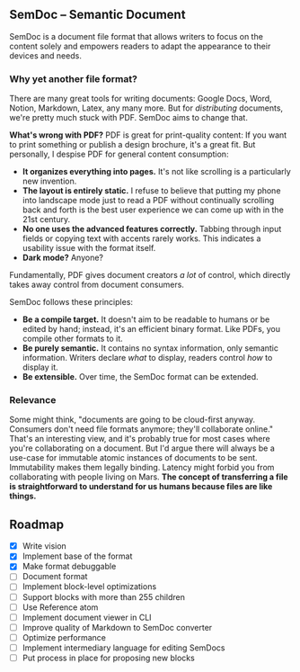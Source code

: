 ## SemDoc – Semantic Document

SemDoc is a document file format that allows writers to focus on the content solely and empowers readers to adapt the appearance to their devices and needs.

### Why yet another file format?

There are many great tools for writing documents: Google Docs, Word, Notion, Markdown, Latex, any many more.
But for *distributing* documents, we're pretty much stuck with PDF.
SemDoc aims to change that.

**What's wrong with PDF?**
PDF is great for print-quality content:
If you want to print something or publish a design brochure, it's a great fit.
But personally, I despise PDF for general content consumption:

* **It organizes everything into pages.**
  It's not like scrolling is a particularly new invention.
* **The layout is entirely static.**
  I refuse to believe that putting my phone into landscape mode just to read a PDF without continually scrolling back and forth is the best user experience we can come up with in the 21st century.
* **No one uses the advanced features correctly.**
  Tabbing through input fields or copying text with accents rarely works.
  This indicates a usability issue with the format itself.
* **Dark mode?** Anyone?

Fundamentally, PDF gives document creators *a lot* of control, which directly takes away control from document consumers.

SemDoc follows these principles:

* **Be a compile target.**
  It doesn't aim to be readable to humans or be edited by hand; instead, it's an efficient binary format.
  Like PDFs, you compile other formats to it.
* **Be purely semantic.**
  It contains no syntax information, only semantic information.
  Writers declare *what* to display, readers control *how* to display it.
* **Be extensible.**
  Over time, the SemDoc format can be extended.

<!--
I can almost hear people asking:
But what about just a tiny bit of syntax? I'm only asking for …

* **customizing the color scheme?**
  What if I told you some operating systems (for example, Windows) let the user choose a custom accent color?
  What about light and dark mode?
  What about blue mode? Red mode?
  What about AR glasses, where the world is the background?

* **overriding the default fonts?**
  Explain that to people with dyslexia, who use unique fonts that give each letter a recognizable characteristic.
  Debate with people who practiced speed reading with one particular font.
  And I can almost see the hacked-together "music fonts" and "math fonts" popping up for allowing you to distribute other content.
  Why bloat the document with font definitions and complicate everything?

* **make text bold?**
  You may mark content as *important*, but "bold" is such an arbitrary property.
  What about smart speakers reading the text out loud? Should they speak boldly?
  Why not give developers of AR glasses the freedom to mark important text by lifting it slightly to the front?
  Why artificially limit yourself to a concept that only makes sense on 2D screens?

Also, note that these little customization options all add up.
Over time, peer-pressure might build up that forces every writer to think of a fancy color scheme (of course, for light and dark mode), provide a font, etc.  
That's not what writers should have to concern themselves with.
If you do want more control, you're welcome to build a website.

Not defining the appearance also makes the format future-proof – it adapts to current devices just as well as to AR glasses.
And a long-lived format is a win for everyone using it.
-->

### Relevance

Some might think, "documents are going to be cloud-first anyway. Consumers don't need file formats anymore; they'll collaborate online."
That's an interesting view, and it's probably true for most cases where you're collaborating on a document.
But I'd argue there will always be a use-case for immutable atomic instances of documents to be sent.
Immutability makes them legally binding.
Latency might forbid you from collaborating with people living on Mars.
**The concept of transferring a file is straightforward to understand for us humans because files are like things.**

## Roadmap

- [x] Write vision
- [x] Implement base of the format
- [x] Make format debuggable
- [ ] Document format
- [ ] Implement block-level optimizations
- [ ] Support blocks with more than 255 children
- [ ] Use Reference atom
- [ ] Implement document viewer in CLI
- [ ] Improve quality of Markdown to SemDoc converter
- [ ] Optimize performance
- [ ] Implement intermediary language for editing SemDocs
- [ ] Put process in place for proposing new blocks
